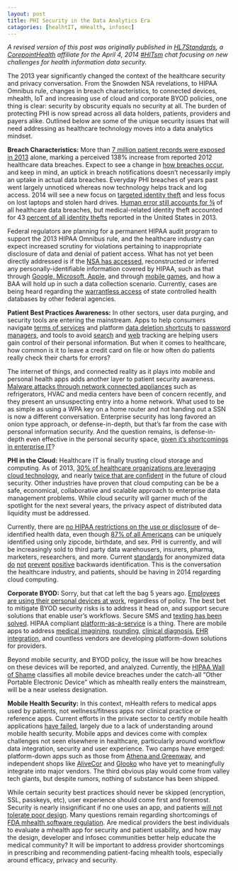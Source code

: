 ```yaml
---
layout: post
title: PHI Security in the Data Analytics Era
catagories: [healhtIT, mHealth, infosec]
---
```

*A revised version of this post was originally published in [HL7Standards][HL7S], a [CorepointHealth][CorepointHealth] affiliate for the April 4, 2014 [#HITsm][hitsm] chat focusing on new challenges for health information data security.*

[HL7S]: http://www.hl7standards.com/blog/2014/04/03/phi-security/
[CorepointHealth]: http://www.corepointhealth.com/
[hitsm]: http://www.hl7standards.com/hitsm-chat/


The 2013 year significantly changed the context of the healthcare security and privacy conversation.  From the Snowden NSA revelations, to HIPAA Omnibus rule, changes in breach characteristics, to connected devices, mhealth, IoT and increasing use of cloud and corporate BYOD policies, one thing is clear:  security by obscurity equals no security at all.  The burden of protecting PHI is now spread across all data holders, patients, providers and payers alike. Outlined below are some of the unique security issues that will need addressing as healthcare technology moves into a data analytics mindset. 

**Breach Characteristics:** More than [7 million patient records were exposed in 2013][1] alone, marking a perceived 138% increase from reported 2012 healthcare data breaches. Expect to see a change in [how breaches occur][2], and keep in mind, an uptick in breach notifications doesn’t necessarily imply an uptake in actual data breaches.  Everyday PHI breaches of years past went largely unnoticed whereas now technology helps track and log access. 2014 will see a new focus on [targeted identity theft][3] and less focus on lost laptops and stolen hard drives.  [Human error still accounts for ¾][4] of all healthcare data breaches, but medical-related identity theft accounted for 43 [percent of all identity thefts][5] reported in the United States in 2013.

Federal regulators are planning for a permanent HIPAA audit program to support the 2013 HIPAA Omnibus rule, and the healthcare industry can expect increased scrutiny for violations pertaining to inappropriate disclosure of data and denial of patient access.  What has not yet been directly addressed is if the [NSA has accessed][6], reconstructed or inferred any personally-identifiable information covered by HIPAA, such as that through [Google, Microsoft, Apple][7], and through [mobile games][8], and how a BAA will hold up in such a data collection scenario.  Currently, cases are being heard regarding the [warrantless access][9] of state controlled health databases by other federal agencies.

**Patient Best Practices Awareness:** In other sectors, user data purging, and security tools are entering the mainstream. Apps to help consumers navigate [terms of services][10] and platform [data deletion shortcuts][11] to [password managers][12], and tools to avoid  [search][13] and [web][14] tracking are helping users gain control of their personal information.  But when it comes to healthcare, how common is it to leave a credit card on file or how often do patients really check their charts for errors?

The internet of things, and connected reality as it plays into mobile and personal health apps adds another layer to patient security awareness. [Malware attacks through network connected appliances][15] such as refrigerators, HVAC and media centers have been of concern recently, and they present an unsuspecting entry into a home network. What used to be as simple as using a WPA key on a home router and not handing out a SSN is now a different conversation.  Enterprise security has long favored an onion type approach, or defense-in-depth,  but that’s far from the case with personal information security.  And the question remains, is defense-in-depth even effective in the personal security space, [given it’s shortcomings in enterprise IT][16]?  

**PHI in the Cloud:** Healthcare IT is finally trusting cloud storage and computing.  As of 2013, [30% of healthcare organizations are leveraging cloud technology][17], and nearly [twice that are confident][18] in the future of cloud security.  Other industries have proven that cloud computing can be be a safe, economical, collaborative and scalable approach to enterprise data management problems. While cloud security will garner much of the spotlight for the next several years, the privacy aspect of distributed data liquidity must be addressed.

Currently, there are [no HIPAA restrictions on the use or disclosure][19] of de-identified health data, even though [87% of all Americans][20] can be uniquely identified using only zipcode, birthdate, and sex. PHI is currently, and will be increasingly sold to third party data warehousers, insurers, pharma, marketers, researchers, and more. Current [standards][21] for anonymized data [do][22] [not][23] [prevent][24] [positive][25] backwards identification. This is the conversation the healthcare industry, and patients, should be having in 2014 regarding cloud computing. 

**Corporate BYOD:** Sorry, but that cat left the bag 5 years ago. [Employees are using their personal devices at work][26], regardless of policy.  The best bet to mitigate BYOD security risks is to address it head on, and support secure solutions that enable user’s workflows. Secure SMS and [texting has been solved][27]. HIPAA compliant [platform-as-a-service][28] is a thing.  There are  mobile apps to address [medical imagining][29], [rounding][30], [clinical diagnosis][31], [EHR integration][32], and countless vendors are developing platform-down solutions for providers.  

Beyond mobile security, and BYOD policy, the issue  will be how  breaches on these devices will be reported, and analyzed. Currently, the [HIPAA Wall of Shame][33] classifies all mobile device breaches under the catch-all “Other Portable Electronic Device” which as mhealth really enters the mainstream, will be a near useless designation.  

**Mobile Health Security:** In this context, mHealth refers to medical apps used by patients, not wellness/fitness apps nor clinical practice or reference apps. Current efforts in the private sector to certify mobile health applications [have failed][34], largely due to a lack of understanding around mobile health security.  Mobile apps and devices come with complex challenges not seen elsewhere in healthcare, particularly around workflow data integration, security and user experience.  Two camps have emerged: platform-down apps such as those from [Athena and Greenway][35], and independent shops like [AliveCor][36] and [Glooko][37] who have yet to meaningfully integrate into major vendors. The third obvious play would come from valley tech giants, but despite rumors, nothing of substance has been shipped. 

While certain security best practices should never be skipped (encryption, SSL, passkeys, etc), user experience should come first and foremost.  Security is nearly insignificant if no one uses an app, and patients [will not tolerate poor design][38].  Many questions remain regarding shortcomings of [FDA mhealth software regulation][39]. Are medical providers the best individuals to evaluate a mhealth app for security and patient usability, and how may the design, developer and infosec communities better help educate the medical community?  It will be important to address provider shortcomings in prescribing and recommending patient-facing mhealth tools, especially around efficacy, privacy and security. 


[1]: http://www.redspin.com/resources/whitepapers-datasheets/Request-2013-Breach-Report-Protected-Health-Information-PHI-Redspin.php
[2]: http://www.ihealthbeat.org/articles/2014/3/13/criminal-attacks-on-health-care-organizations-increased-by-100
[3]: http://www.fiercehealthit.com/story/hospital-breach-exposes-more-405000-records/2014-02-06
[4]: http://www2.idexpertscorp.com/ponemon-report-on-patient-privacy-data-security-incidents/
[5]: http://www.idtheftcenter.org/images/breach/2013/ITRC_Breach_Stats_Report_2013.pdf
[6]: https://www.aclu.org/technology-and-liberty/faq-government-access-medical-records
[7]:http://www.computerworld.com/s/article/9239890/Reports_NSA_FBI_collecting_content_from_Google_Facebook_other_services
[8]: http://www.theguardian.com/world/2014/jan/27/nsa-gchq-smartphone-app-angry-birds-personal-data
[9]: http://www.oregonlive.com/portland/index.ssf/2014/02/dea_needs_warrant_to_access_or.html
[10]: http://www.tosdr.org
[11]: http://justdelete.me/
[12]: https://lastpass.com/
[13]: https://duckduckgo.com/
[14]: https://www.torproject.org/
[15]: http://blog.fortinet.com/Security%20Research/Malware-or-Spam-Campaign-on-Internet-of-Things/
[16]: https://www.nsslabs.com/reports/correlation-detection-failures
[17]: http://www.imprivata.com/resources/analyst-reports/2013-desktop-virtualization-trends-healthcare-report
[18]: http://offers.covisint.com/Brief.html
[19]: http://www.hhs.gov/ocr/privacy/hipaa/understanding/summary/index.html
[20]: http://papers.ssrn.com/sol3/papers.cfm?abstract_id=1450006
[21]: http://www.hhs.gov/ocr/privacy/hipaa/understanding/coveredentities/De-identification/guidance.html 
[22]: https://blogs.law.harvard.edu/billofhealth/2013/10/01/press-and-reporting-considerations-for-recent-re-identification-demonstration-attacks-part-2-re-identification-symposium/
[23]: http://papers.ssrn.com/sol3/papers.cfm?abstract_id=1450006
[24]: http://whimsley.typepad.com/whimsley/2011/09/data-anonymization-and-re-identification-some-basics-of-data-privacy.html
[25]: https://www.eff.org/deeplinks/2010/01/primer-information-theory-and-privacy
[26]: http://industryreport.jacksoncoker.com//physician-career-resources/newsletters/monthlymain/des/Apps.aspx
[27]: http://www.healthitoutcomes.com/doc/tigertext-airwatch-sprint-work-together-improve-mobile-security-0001
[28]: https://www.truevault.com/
[29]: http://www.dicomgrid.com
[30]: http://www.drroundscloud.com
[31]: http://www.agilemd.com/
[32]: http://www.moxehealth.com/
[33]: http://www.hhs.gov/ocr/privacy/hipaa/administrative/breachnotificationrule/breachtool.html
[34]: http://whats.harold.in/2013/12/certification-for-lack-of-certification.html
[35]: http://histalkmobile.com/battle-of-the-app-stores-athena-vs-greenway/
[36]: http://www.alivecor.com/home
[37]: https://www.glooko.com/
[38]: http://www.keepitusable.com/blog/
[39]: http://mobihealthnews.com/30501/how-the-fda-can-improve-regulation-of-mobile-health-according-to-fdasia-workgroup/

<!-- #HITsm sample questions for 4/4/14 

Should mobile apps require a user to implement a higher security level on the device they are installed on?﻿

Thoughts: The hidden risk in cloud computing is not security, it is the resale of ‘anonymised’ PHI to 3rd party warehousers. 

Do we need regulations or certifications to ensure the digital integrity of mobile health applications?  At what cost to the patient? 

Do static standards and regulations regarding fluid security best practices give a false sense of security?

Does the thought of identity theft of your electronic health record cause you more concern than that of your other private information? 

Does healthcare security carry a different set of requirements if the context is government access vs criminal, vs employment, or social? 

How can the healthIT infosec community better help consumers/patients/journalists evaluate potential mhealth apps, and enterprise healthIT solutions?

mHealth apps come with more risks than just medical.  Are doctors qualified to RX and recommend technology? Who is? How can mhealth also be transparent regarding PHI risks? 

Should patients be allowed to opt out of having their anonymized PHI data shared for profit? If so, how? Private pledges, legislation, other? 

What are the ramifications if the NSA violated HIPAA?  How does it change cloud vendor practices? (ie, I don’t trust Google, but think Amazon is ok).  Does a BAA carry any weight in this context?

There’s a lot of talk about how the healthcare security and privacy environment has changed, and is changing. How are health informatic professional’s perception of outreach changing?  To what extent outreach is valued in the healthcare infosec community?

The national security clause in HIPAA explicitly allows for broad interpretation, and access to private health data without consent or a warrant.  Now that 80% of hospital systems are using electronic health recording, and access is a matter of clicks not stamps, how might consumers better protect themselves? How can data vendors exhibit trust?  What cues from Google, Twitter, VZN should healthcare take to back patients reasonable rights to privacy?

Why is warrantless access being pushed so hard?  What justifications does the government have to skip judicial protocol?  How can consumers protect themselves?

Health data monitoring, particularly around pharma is being tied in the courts.  It’s only purpose is to track, and then build a side case.  Education?  How does this impact 

As we see DEA cases work through state courts regarding the warrantless access to prescription databases and PHI, how does that uncertainty affect patient treatment plans?  From the doc’s POV, patients?  Caretakers? 

Does IoT connected technology change how we value security?  How does personal security enter the purchase decision making process?

-->


<!-- Uncited sources, bookmarked -->
[x]: http://www.cio.com/article/748810/Will_Healthcare_Ever_Take_IT_Security_Seriously_
[x]: http://www.cio.com/article/739977/Healthcare_IT_Security_Is_Difficult_But_Not_Impossible
[x]: http://www.oregonlive.com/portland/index.ssf/2014/02/dea_needs_warrant_to_access_or.html
[x]: http://business.ftc.gov/documents/bus75-medical-identity-theft-faq-health-care-health-plan
[x]: http://www.kevinmd.com/blog/2013/06/edward-snowden-prism-affects-health-care-social-media.html
[x]: http://norse-corp.com/HealthcareReport2014.html


